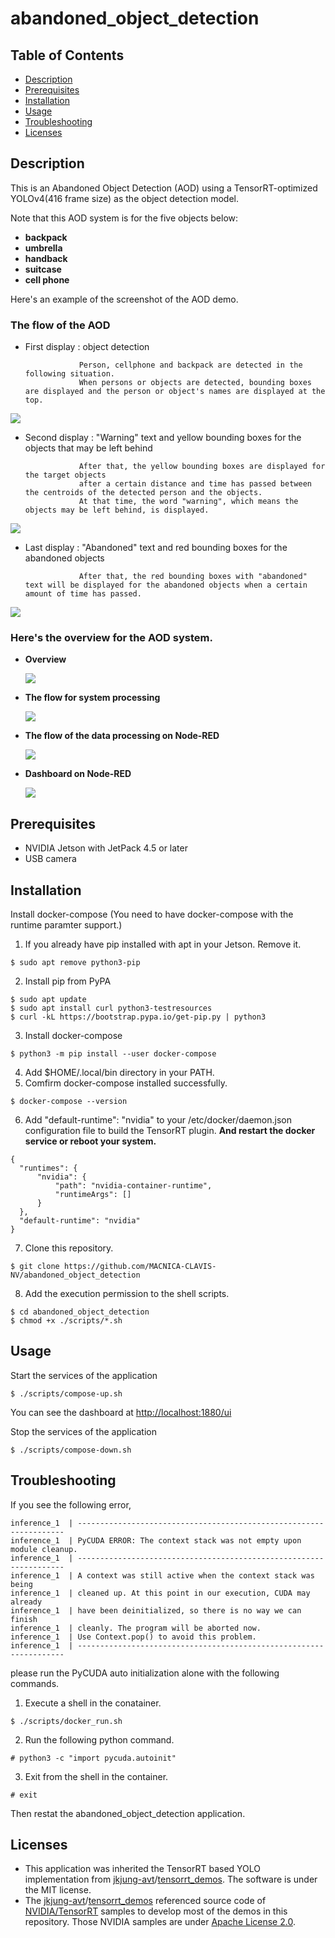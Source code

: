 # abandoned_object_detection

Table of Contents
-----------------
- [Description](#description)
- [Prerequisites](#prerequisites)
- [Installation](#installation)
- [Usage](#usage)
- [Troubleshooting](#troubleshooting)
- [Licenses](#licenses)

Description
-----------
This is an Abandoned Object Detection (AOD) using a TensorRT-optimized YOLOv4(416 frame size) as the object detection model.

Note that this AOD system is for the five objects below:
- **backpack**
- **umbrella**
- **handback**
- **suitcase**
- **cell phone**

Here's an example of the screenshot of the AOD demo.

### The flow of the AOD

- First display : object detection

                  Person, cellphone and backpack are detected in the following situation.
                  When persons or objects are detected, bounding boxes are displayed and the person or object's names are displayed at the top.                  

<img src="https://github.com/MACNICA-CLAVIS-NV/abandoned_object_detection/blob/master/pictures/ObjectDetection_backpack_cellphone_person.png">

- Second display : "Warning" text and yellow bounding boxes for the objects that may be left behind

                  After that, the yellow bounding boxes are displayed for the target objects 
                  after a certain distance and time has passed between the centroids of the detected person and the objects.
                  At that time, the word "warning", which means the objects may be left behind, is displayed.

<img src="https://github.com/MACNICA-CLAVIS-NV/abandoned_object_detection/blob/master/pictures/warning_backpack_cellphone.png">

- Last display : "Abandoned" text and red bounding boxes for the abandoned objects 

                  After that, the red bounding boxes with "abandoned" text will be displayed for the abandoned objects when a certain amount of time has passed.

<img src="https://github.com/MACNICA-CLAVIS-NV/abandoned_object_detection/blob/master/pictures/abandoned_backpack_cellphone.png">


### Here's the overview for the AOD system.

- **Overview**
  
  <img src="https://github.com/MACNICA-CLAVIS-NV/abandoned_object_detection/blob/master/pictures/the%20overview%20for%20the%20system.png">
  
- **The flow for system processing**
  
  <img src="https://github.com/MACNICA-CLAVIS-NV/abandoned_object_detection/blob/master/pictures/the%20flow%20for%20the%20system_English.png">
  
- **The flow of the data processing on Node-RED**

  <img src="https://github.com/MACNICA-CLAVIS-NV/abandoned_object_detection/blob/master/pictures/flow_Node-RED.png">
  
- **Dashboard on Node-RED**

  <img src="https://github.com/MACNICA-CLAVIS-NV/abandoned_object_detection/blob/master/pictures/Dashboard_backpack_suitcase_cellphone_umbrella.png">


Prerequisites
-------------

- NVIDIA Jetson with JetPack 4.5 or later
- USB camera

Installation
------------

Install docker-compose (You need to have docker-compose with the runtime paramter support.)
1. If you already have pip installed with apt in your Jetson. Remove it.
  ```
  $ sudo apt remove python3-pip
  ```
2. Install pip from PyPA
  ```
  $ sudo apt update
  $ sudo apt install curl python3-testresources
  $ curl -kL https://bootstrap.pypa.io/get-pip.py | python3
  ```
3. Install docker-compose
  ```
  $ python3 -m pip install --user docker-compose
  ```
4. Add $HOME/.local/bin directory in your PATH.
5. Comfirm docker-compose installed successfully.
  ```
  $ docker-compose --version
  ```
6. Add "default-runtime": "nvidia" to your /etc/docker/daemon.json configuration file to build the TensorRT plugin. **And restart the docker service or reboot your system.**
  ```
{
    "runtimes": {
        "nvidia": {
            "path": "nvidia-container-runtime",
            "runtimeArgs": []
        }
    },
    "default-runtime": "nvidia"
}
  ```
7. Clone this repository.
  ```
  $ git clone https://github.com/MACNICA-CLAVIS-NV/abandoned_object_detection
  ```
8. Add the execution permission to the shell scripts.
  ```
  $ cd abandoned_object_detection
  $ chmod +x ./scripts/*.sh
  ```

Usage
-----

Start the services of the application
```
$ ./scripts/compose-up.sh
```
You can see the dashboard at [http://localhost:1880/ui](http://localhost:1880/ui)

Stop the services of the application
```
$ ./scripts/compose-down.sh
```

Troubleshooting
---------------
If you see the following error,
```
inference_1  | -------------------------------------------------------------------
inference_1  | PyCUDA ERROR: The context stack was not empty upon module cleanup.
inference_1  | -------------------------------------------------------------------
inference_1  | A context was still active when the context stack was being
inference_1  | cleaned up. At this point in our execution, CUDA may already
inference_1  | have been deinitialized, so there is no way we can finish
inference_1  | cleanly. The program will be aborted now.
inference_1  | Use Context.pop() to avoid this problem.
inference_1  | -------------------------------------------------------------------
```
please run the PyCUDA auto initialization alone with the following commands.

1. Execute a shell in the conatainer.
```
$ ./scripts/docker_run.sh 
```
2. Run the following python command.
```
# python3 -c "import pycuda.autoinit"
```
3. Exit from the shell in the container.
```
# exit
```

Then restat the abandoned_object_detection application.

Licenses
--------

- This application was inherited the TensorRT based YOLO implementation from [jkjung-avt](https://github.com/jkjung-avt)/[tensorrt_demos](https://github.com/jkjung-avt/tensorrt_demos). The software is under the MIT license.
- The [jkjung-avt](https://github.com/jkjung-avt)/[tensorrt_demos](https://github.com/jkjung-avt/tensorrt_demos) referenced source code of [NVIDIA/TensorRT](https://github.com/NVIDIA/TensorRT) samples to develop most of the demos in this repository.  Those NVIDIA samples are under [Apache License 2.0](https://github.com/NVIDIA/TensorRT/blob/master/LICENSE).
